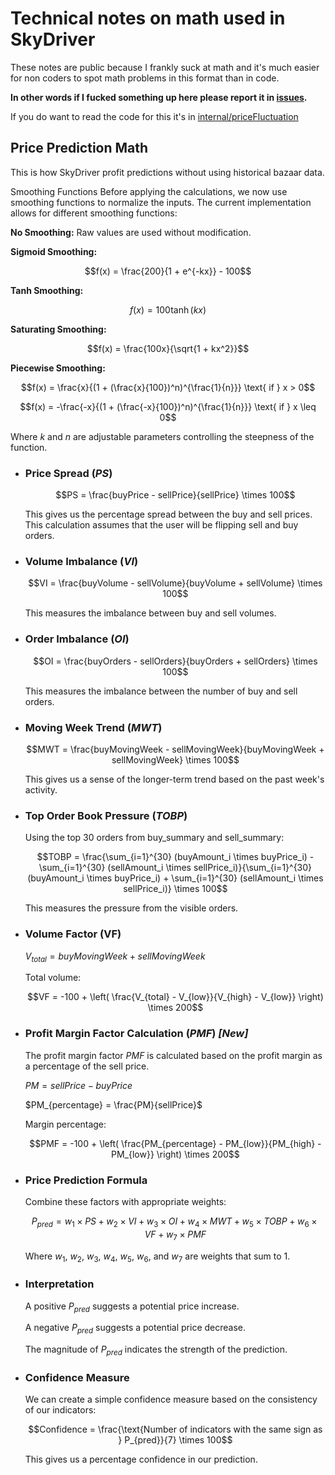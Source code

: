 # Technical notes on math used in SkyDriver

These notes are public because I frankly suck at math and it's much easier for non coders to spot math problems
in this format than in code.

**In other words if I fucked something up here please report it in [issues](https://github.com/kociumba/SkyDriver/issues/new/choose).**

If you do want to read the code for this it's in [internal/priceFluctuation](internal/priceFluctuation.go)

## Price Prediction Math

This is how SkyDriver profit predictions without using historical bazaar data.

Smoothing Functions
Before applying the calculations, we now use smoothing functions to normalize the inputs. The current implementation allows for different smoothing functions:

**No Smoothing:** Raw values are used without modification.

**Sigmoid Smoothing:**

$$f(x) = \frac{200}{1 + e^{-kx}} - 100$$

**Tanh Smoothing:**

$$f(x) = 100 \tanh(kx)$$

**Saturating Smoothing:**

$$f(x) = \frac{100x}{\sqrt{1 + kx^2}}$$

**Piecewise Smoothing:**

$$f(x) = \frac{x}{(1 + (\frac{x}{100})^n)^{\frac{1}{n}}} \text{ if } x > 0$$

$$f(x) = -\frac{-x}{(1 + (\frac{-x}{100})^n)^{\frac{1}{n}}} \text{ if } x \leq 0$$

Where $k$ and $n$ are adjustable parameters controlling the steepness of the function.

- ### Price Spread $(PS)$
    $$PS = \frac{buyPrice - sellPrice}{sellPrice} \times 100$$

    This gives us the percentage spread between the buy and sell prices.
    This calculation assumes that the user will be flipping sell and buy orders.

- ### Volume Imbalance $(VI)$
    $$VI = \frac{buyVolume - sellVolume}{buyVolume + sellVolume} \times 100$$

    This measures the imbalance between buy and sell volumes.

- ### Order Imbalance $(OI)$
    $$OI = \frac{buyOrders - sellOrders}{buyOrders + sellOrders} \times 100$$

    This measures the imbalance between the number of buy and sell orders.

- ### Moving Week Trend $(MWT)$
    $$MWT = \frac{buyMovingWeek - sellMovingWeek}{buyMovingWeek + sellMovingWeek} \times 100$$

    This gives us a sense of the longer-term trend based on the past week's activity.

- ### Top Order Book Pressure $(TOBP)$
    Using the top 30 orders from buy_summary and sell_summary:

    $$TOBP = \frac{\sum_{i=1}^{30} (buyAmount_i \times buyPrice_i) - \sum_{i=1}^{30} (sellAmount_i \times sellPrice_i)}{\sum_{i=1}^{30} (buyAmount_i \times buyPrice_i) + \sum_{i=1}^{30} (sellAmount_i \times sellPrice_i)} \times 100$$

    This measures the pressure from the visible orders.

- ### Volume Factor (VF)
  
    $V_{total} = buyMovingWeek + sellMovingWeek$

    Total volume:
    
    $$VF = -100 + \left( \frac{V_{total} - V_{low}}{V_{high} - V_{low}} \right) \times 200$$

- ### Profit Margin Factor Calculation $(PMF)$ *[New]*

    The profit margin factor $PMF$ is calculated based on the profit margin as a percentage of the sell price.

    $PM = sellPrice - buyPrice$

    $PM_{percentage} = \frac{PM}{sellPrice}$

    Margin percentage:
   
    $$PMF = -100 + \left( \frac{PM_{percentage} - PM_{low}}{PM_{high} - PM_{low}} \right) \times 200$$

- ### Price Prediction Formula
    Combine these factors with appropriate weights:

    $$P_{pred} = w_1 \times PS + w_2 \times VI + w_3 \times OI + w_4 \times MWT + w_5 \times TOBP + w_6 \times VF + w_7 \times PMF$$

    Where $w_1$, $w_2$, $w_3$, $w_4$, $w_5$, $w_6$, and $w_7$ are weights that sum to 1.

- ### Interpretation

    A positive $P_{pred}$ suggests a potential price increase.

    A negative $P_{pred}$ suggests a potential price decrease.

    The magnitude of $P_{pred}$ indicates the strength of the prediction.

- ### Confidence Measure
    We can create a simple confidence measure based on the consistency of our indicators:

    $$Confidence = \frac{\text{Number of indicators with the same sign as } P_{pred}}{7} \times 100$$

    This gives us a percentage confidence in our prediction.
